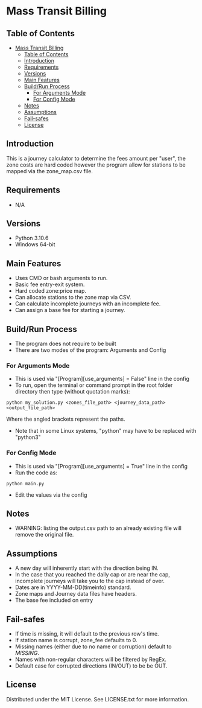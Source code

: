 # Mass Transit Billing

## Table of Contents

- [Mass Transit Billing](#mass-transit-billing)
  - [Table of Contents](#table-of-contents)
  - [Introduction](#introduction)
  - [Requirements](#requirements)
  - [Versions](#versions)
  - [Main Features](#main-features)
  - [Build/Run Process](#buildrun-process)
    - [For Arguments Mode](#for-arguments-mode)
    - [For Config Mode](#for-config-mode)
  - [Notes](#notes)
  - [Assumptions](#assumptions)
  - [Fail-safes](#fail-safes)
  - [License](#license)

## Introduction

This is a journey calculator to determine the fees amount per "user",
the zone costs are hard coded however the program allow for stations to be
mapped via the zone_map.csv file.

## Requirements

- N/A

## Versions

- Python 3.10.6
- Windows 64-bit

## Main Features

- Uses CMD or bash arguments to run.
- Basic fee entry-exit system.
- Hard coded zone:price map.
- Can allocate stations to the zone map via CSV.
- Can calculate incomplete journeys with an incomplete fee.
- Can assign a base fee for starting a journey.

## Build/Run Process

- The program does not require to be built
- There are two modes of the program: Arguments and Config

### For Arguments Mode

- This is used via "[Program][use_arguments] = False" line in the config
- To run, open the terminal or command prompt in the root folder directory
  then type (without quotation marks):

```
python my_solution.py <zones_file_path> <journey_data_path> <output_file_path>
```

Where the angled brackets represent the paths.

- Note that in some Linux systems, "python" may have to be replaced with
  "python3"

### For Config Mode

- This is used via "[Program][use_arguments] = True" line in the config
- Run the code as:

```
python main.py
```

- Edit the values via the config

## Notes

- WARNING: listing the output.csv path to an already existing file will remove
           the original file.

## Assumptions

- A new day will inherently start with the direction being IN.
- In the case that you reached the daily cap or are near the cap, incomplete
  journeys will take you to the cap instead of over.
- Dates are in YYYY-MM-DD(timeinfo) standard.
- Zone maps and Journey data files have headers.
- The base fee included on entry

## Fail-safes

- If time is missing, it will default to the previous row's time.
- If station name is corrupt, zone_fee defaults to 0.
- Missing names (either due to no name or corruption) default to _MISSING_.
- Names with non-regular characters will be filtered by RegEx.
- Default case for corrupted directions (IN/OUT) to be be OUT.

## License

Distributed under the MIT License. See LICENSE.txt for more information.
